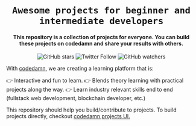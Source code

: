 <div align="center">
    <h1><code>Awesome projects for beginner and intermediate developers</code></h1>
<h4>This repository is a collection of projects for everyone. You can build these projects on codedamn and share your results with others.</h4>

![GitHub stars](https://img.shields.io/github/stars/codedamn/projects?style=social)
![Twitter Follow](https://img.shields.io/twitter/follow/codedamncom?label=Follow%20codedamn&style=social)
![GitHub watchers](https://img.shields.io/github/watchers/codedamn/projects?label=Watch&style=social)

</div>

With <a href="https://codedamn.com/">codedamn</a>, we are creating a learning platform that is:

👉 Interactive and fun to learn.
👉 Blends theory learning with practical projects along the way.
👉 Learn industry relevant skills end to end (fullstack web development, blockchain developer, etc.)

This repository should help you build/contribute to projects. To build projects directly, checkout <a href="https://codedamn.com/projects" target="_blank">codedamn projects UI.</a>

